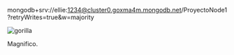 mongodb+srv://ellie:1234@cluster0.goxma4m.mongodb.net/ProyectoNode1?retryWrites=true&w=majority

![gorilla](https://github.com/OverlordKato/ProyectoAD/assets/123810583/637e3151-25ef-47ec-af42-f82b885abd4b)

Magnifico.
